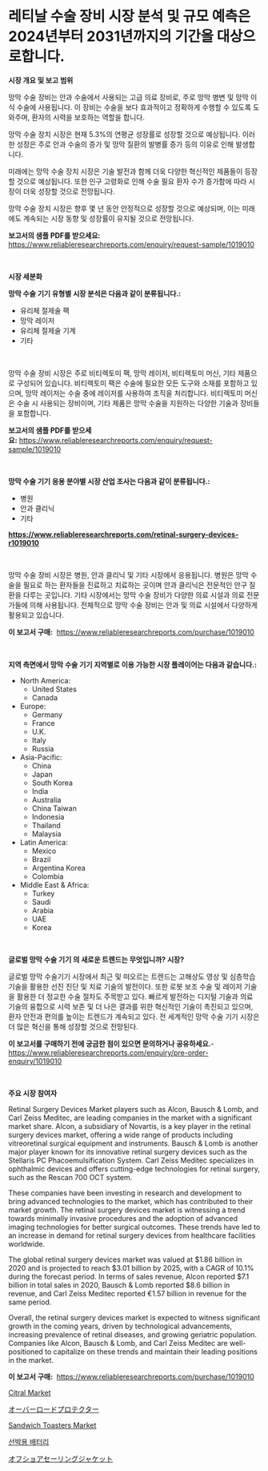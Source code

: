 <p><h1>레티날 수술 장비 시장 분석 및 규모 예측은 2024년부터 2031년까지의 기간을 대상으로합니다.</h1></p><p><strong>시장 개요 및 보고 범위</strong></p>
<p><p>망막 수술 장비는 안과 수술에서 사용되는 고급 의료 장비로, 주로 망막 병변 및 망막 이식 수술에 사용됩니다. 이 장비는 수술을 보다 효과적이고 정확하게 수행할 수 있도록 도와주며, 환자의 시력을 보호하는 역할을 합니다.</p><p>망막 수술 장치 시장은 현재 5.3%의 연평균 성장률로 성장할 것으로 예상됩니다. 이러한 성장은 주로 안과 수술의 증가 및 망막 질환의 발병률 증가 등의 이유로 인해 발생합니다.</p><p>미래에는 망막 수술 장치 시장은 기술 발전과 함께 더욱 다양한 혁신적인 제품들이 등장할 것으로 예상됩니다. 또한 인구 고령화로 인해 수술 필요 환자 수가 증가함에 따라 시장이 더욱 성장할 것으로 전망됩니다.</p><p>망막 수술 장치 시장은 향후 몇 년 동안 안정적으로 성장할 것으로 예상되며, 이는 미래에도 계속되는 시장 동향 및 성장률이 유지될 것으로 전망됩니다.</p></p>
<p><strong>보고서의 샘플 PDF를 받으세요:</strong> <a href="https://www.reliableresearchreports.com/enquiry/request-sample/1019010">https://www.reliableresearchreports.com/enquiry/request-sample/1019010</a></p>
<p>&nbsp;</p>
<p><strong>시장 세분화</strong></p>
<p><strong>망막 수술 기기 유형별 시장 분석은 다음과 같이 분류됩니다.:</strong></p>
<p><ul><li>유리체 절제술 팩</li><li>망막 레이저</li><li>유리체 절제술 기계</li><li>기타</li></ul></p>
<p>&nbsp;</p>
<p><p>망막 수술 장비 시장은 주로 비티렉토미 팩, 망막 레이저, 비티렉토미 머신, 기타 제품으로 구성되어 있습니다. 비티렉토미 팩은 수술에 필요한 모든 도구와 소재를 포함하고 있으며, 망막 레이저는 수술 중에 레이저를 사용하여 조직을 처리합니다. 비티렉토미 머신은 수술 시 사용되는 장비이며, 기타 제품은 망막 수술을 지원하는 다양한 기술과 장비들을 포함합니다.</p></p>
<p><strong>보고서의 샘플 PDF를 받으세요:</strong>&nbsp;<a href="https://www.reliableresearchreports.com/enquiry/request-sample/1019010">https://www.reliableresearchreports.com/enquiry/request-sample/1019010</a></p>
<p>&nbsp;</p>
<p><strong> 망막 수술 기기 응용 분야별 시장 산업 조사는 다음과 같이 분류됩니다.:</strong></p>
<p><ul><li>병원</li><li>안과 클리닉</li><li>기타</li></ul></p>
<p><strong><a href="https://www.reliableresearchreports.com/retinal-surgery-devices-r1019010">https://www.reliableresearchreports.com/retinal-surgery-devices-r1019010</a></strong></p>
<p>&nbsp;</p>
<p><p>망막 수술 장비 시장은 병원, 안과 클리닉 및 기타 시장에서 응용됩니다. 병원은 망막 수술을 필요로 하는 환자들을 진료하고 치료하는 곳이며 안과 클리닉은 전문적인 안구 질환을 다루는 곳입니다. 기타 시장에서는 망막 수술 장비가 다양한 의료 시설과 의료 전문가들에 의해 사용됩니다. 전체적으로 망막 수술 장비는 안과 및 의료 시설에서 다양하게 활용되고 있습니다.</p></p>
<p><strong>이 보고서 구매:</strong>&nbsp; <a href="https://www.reliableresearchreports.com/purchase/1019010">https://www.reliableresearchreports.com/purchase/1019010</a></p>
<p>&nbsp;</p>
<p><strong>지역 측면에서 망막 수술 기기 지역별로 이용 가능한 시장 플레이어는 다음과 같습니다.:</strong></p>
<p><ul>
    <li>
        North America:
        <ul>
            <li>United States</li>
            <li>Canada</li>
        </ul>
    </li>
    <li>
        Europe:
        <ul>
            <li>Germany</li>
            <li>France</li>
            <li>U.K.</li>
            <li>Italy</li>
            <li>Russia</li>
        </ul>
    </li>
    <li>
        Asia-Pacific:
        <ul>
            <li>China</li>
            <li>Japan</li>
            <li>South Korea</li>
            <li>India</li>
            <li>Australia</li>
            <li>China Taiwan</li>
            <li>Indonesia</li>
            <li>Thailand</li>
            <li>Malaysia</li>
        </ul>
    </li>
    <li>
        Latin America:
        <ul>
            <li>Mexico</li>
            <li>Brazil</li>
            <li>Argentina Korea</li>
            <li>Colombia</li>
        </ul>
    </li>
    <li>
        Middle East & Africa:
        <ul>
            <li>Turkey</li>
            <li>Saudi</li>
            <li>Arabia</li>
            <li>UAE</li>
            <li>Korea</li>
        </ul>
    </li>
    </ul></p>
<p>&nbsp;</p>
<p><strong>글로벌 망막 수술 기기 의 새로운 트렌드는 무엇입니까? 시장?</strong></p>
<p><p>글로벌 망막 수술기기 시장에서 최근 및 떠오르는 트렌드는 고해상도 영상 및 심층학습 기술을 활용한 선진 진단 및 치료 기술의 발전이다. 또한 로봇 보조 수술 및 레이저 기술을 활용한 더 정교한 수술 절차도 주목받고 있다. 빠르게 발전하는 디지털 기술과 의료 기술의 융합으로 시력 보존 및 더 나은 결과를 위한 혁신적인 기술이 촉진되고 있으며, 환자 안전과 편의를 높이는 트렌드가 계속되고 있다. 전 세계적인 망막 수술 기기 시장은 더 많은 혁신을 통해 성장할 것으로 전망된다.</p></p>
<p><strong>이 보고서를 구매하기 전에 궁금한 점이 있으면 문의하거나 공유하세요.</strong>- <a href="https://www.reliableresearchreports.com/enquiry/pre-order-enquiry/1019010">https://www.reliableresearchreports.com/enquiry/pre-order-enquiry/1019010</a></p>
<p>&nbsp;</p>
<p><strong>주요 시장 참여자</strong></p>
<p><p>Retinal Surgery Devices Market players such as Alcon, Bausch & Lomb, and Carl Zeiss Meditec, are leading companies in the market with a significant market share. Alcon, a subsidiary of Novartis, is a key player in the retinal surgery devices market, offering a wide range of products including vitreoretinal surgical equipment and instruments. Bausch & Lomb is another major player known for its innovative retinal surgery devices such as the Stellaris PC Phacoemulsification System. Carl Zeiss Meditec specializes in ophthalmic devices and offers cutting-edge technologies for retinal surgery, such as the Rescan 700 OCT system.</p><p>These companies have been investing in research and development to bring advanced technologies to the market, which has contributed to their market growth. The retinal surgery devices market is witnessing a trend towards minimally invasive procedures and the adoption of advanced imaging technologies for better surgical outcomes. These trends have led to an increase in demand for retinal surgery devices from healthcare facilities worldwide.</p><p>The global retinal surgery devices market was valued at $1.86 billion in 2020 and is projected to reach $3.01 billion by 2025, with a CAGR of 10.1% during the forecast period. In terms of sales revenue, Alcon reported $7.1 billion in total sales in 2020, Bausch & Lomb reported $8.6 billion in revenue, and Carl Zeiss Meditec reported €1.57 billion in revenue for the same period.</p><p>Overall, the retinal surgery devices market is expected to witness significant growth in the coming years, driven by technological advancements, increasing prevalence of retinal diseases, and growing geriatric population. Companies like Alcon, Bausch & Lomb, and Carl Zeiss Meditec are well-positioned to capitalize on these trends and maintain their leading positions in the market.</p></p>
<p><strong>이 보고서 구매:</strong>&nbsp;&nbsp;<a href="https://www.reliableresearchreports.com/purchase/1019010">https://www.reliableresearchreports.com/purchase/1019010</a></p>
<p><p><a href="https://issuu.com/reportprime-2/docs/citral-market-size-2030.pptx">Citral Market</a></p><p><a href="https://github.com/ReyesKohler20231/Market-Research-Report-List-1/blob/main/648602833137.md">オーバーロードプロテクター</a></p><p><a href="https://github.com/nathandecarvalho/Market-Research-Report-List-2/blob/main/sandwich-toasters-market.md">Sandwich Toasters Market</a></p><p><a href="https://github.com/vsn7qpua81q/Market-Research-Report-List-1/blob/main/467139230431.md">선박용 배터리</a></p><p><a href="https://github.com/adcxff01450218/Market-Research-Report-List-1/blob/main/380804233136.md">オフショアセーリングジャケット</a></p></p>